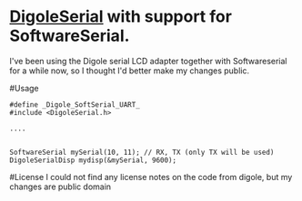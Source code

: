 # [DigoleSerial](http://www.digole.com/index.php?productID=551) with support for SoftwareSerial.

I've been using the Digole serial LCD adapter together with Softwareserial for a while now, so I thought I'd better make my changes public.

#Usage
```
#define _Digole_SoftSerial_UART_
#include <DigoleSerial.h>

....


SoftwareSerial mySerial(10, 11); // RX, TX (only TX will be used)
DigoleSerialDisp mydisp(&mySerial, 9600); 
```

#License
I could not find any license notes on the code from digole, but my changes are public domain
